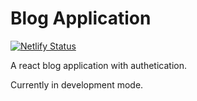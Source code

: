 # Blog Application

[![Netlify Status](https://api.netlify.com/api/v1/badges/8643c429-b849-43b0-a5ce-a2c9beb97b90/deploy-status)](https://app.netlify.com/sites/animated-maamoul-a46639/deploys)

A react blog application with authetication.

Currently in development mode.
